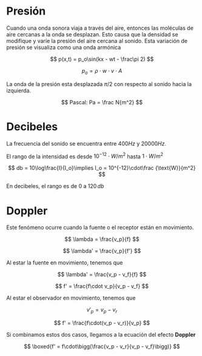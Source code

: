 # Presión

Cuando una onda sonora viaja a través del aire, entonces las moléculas de aire cercanas a la onda  se desplazan. Esto causa que la densidad se modifique y varíe la presión del aire cercana al sonido. Esta variación de presión se visualiza como una onda armónica

$$
p(x,t) = p_o\sin(kx - wt - \frac\pi 2)
$$

$$
p_o = \rho\cdot w\cdot v\cdot A
$$

La onda de la presión esta desplazada $\pi/2$ con respecto al sonido hacia la izquierda.

$$
Pascal: Pa = \frac N{m^2}
$$

# Decibeles

La frecuencia del sonido se encuentra entre $400Hz$ y $20000Hz$.

El rango de la intensidad es desde $10^{-12}\cdot W /m^2$ hasta $1\cdot W/m^2$

$$
db = 10\log\frac{I}{I_o}\implies I_o = 10^{-12}\cdot\frac {\text{W}}{m^2}
$$

En decibeles, el rango es de $0$ a $120\,db$

# Doppler

Este fenómeno ocurre cuando la fuente o el receptor están en movimiento.

$$
\lambda = \frac{v_p}{f}
$$

$$
\lambda' = \frac{v_p}{f'}
$$

Al estar la fuente en movimiento, tenemos que

$$
\lambda' = \frac{v_p - v_f}{f}
$$

$$
f' = \frac{f\cdot v_p}{v_p - v_f}
$$

Al estar el observador en movimiento, tenemos que

$$
v'_p = v_p - v_r 
$$

$$
f' = \frac{f\cdot(v_p - v_r)}{v_p}
$$

Si combinamos estos dos casos, llegamos a la ecuación del efecto **Doppler**

$$
\boxed{f' = f\cdot\bigg(\frac{v_p - v_r}{v_p - v_f}\bigg)}
$$